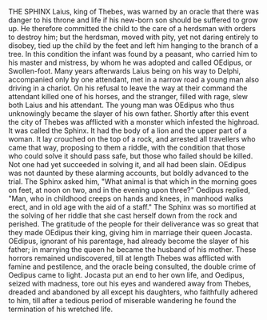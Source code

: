 THE SPHINX
  Laius, king of Thebes, was warned by an oracle that there was danger
  to his throne and life if his new-born son should be suffered to
  grow up. He therefore committed the child to the care of a herdsman
  with orders to destroy him; but the herdsman, moved with pity, yet not
  daring entirely to disobey, tied up the child by the feet and left him
  hanging to the branch of a tree. In this condition the infant was
  found by a peasant, who carried him to his master and mistress, by
  whom he was adopted and called OEdipus, or Swollen-foot.
  Many years afterwards Laius being on his way to Delphi,
  accompanied only by one attendant, met in a narrow road a young man
  also driving in a chariot. On his refusal to leave the way at their
  command the attendant killed one of his horses, and the stranger,
  filled with rage, slew both Laius and his attendant. The young man was
  OEdipus who thus unknowingly became the slayer of his own father.
  Shortly after this event the city of Thebes was afflicted with a
  monster which infested the highroad. It was called the Sphinx. It
  had the body of a lion and the upper part of a woman. It lay
  crouched on the top of a rock, and arrested all travellers who came
  that way, proposing to them a riddle, with the condition that those
  who could solve it should pass safe, but those who failed should be
  killed. Not one had yet succeeded in solving it, and all had been
  slain. OEdipus was not daunted by these alarming accounts, but
  boldly advanced to the trial. The Sphinx asked him, "What animal is
  that which in the morning goes on feet, at noon on two, and in the
  evening upon three?" Oedipus replied, "Man, who in childhood creeps on
  hands and knees, in manhood walks erect, and in old age with the aid
  of a staff." The Sphinx was so mortified at the solving of her
  riddle that she cast herself down from the rock and perished.
  The gratitude of the people for their deliverance was so great
  that they made OEdipus their king, giving him in marriage their
  queen Jocasta. OEdipus, ignorant of his parentage, had already
  become the slayer of his father; in marrying the queen he became the
  husband of his mother. These horrors remained undiscovered, till at
  length Thebes was afflicted with famine and pestilence, and the oracle
  being consulted, the double crime of Oedipus came to light. Jocasta
  put an end to her own life, and Oedipus, seized with madness, tore out
  his eyes and wandered away from Thebes, dreaded and abandoned by all
  except his daughters, who faithfully adhered to him, till after a
  tedious period of miserable wandering he found the termination of
  his wretched life.